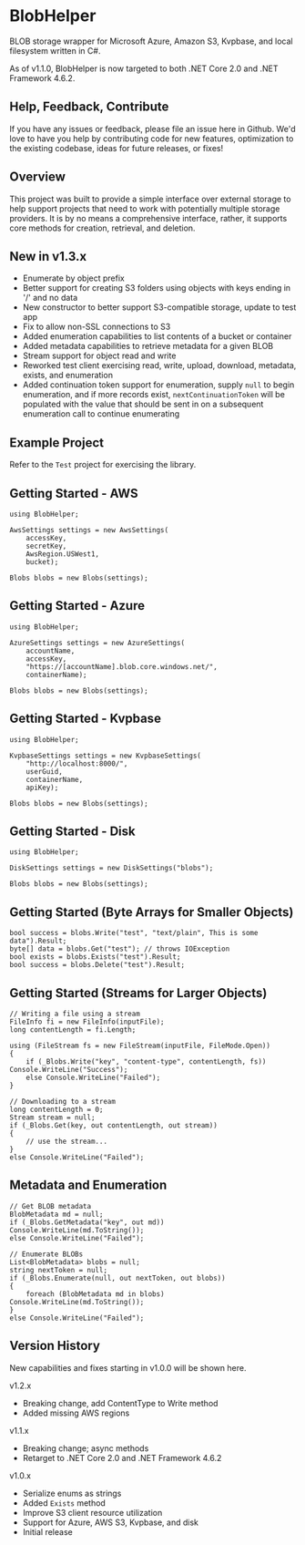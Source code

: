# BlobHelper

BLOB storage wrapper for Microsoft Azure, Amazon S3, Kvpbase, and local filesystem written in C#.

As of v1.1.0, BlobHelper is now targeted to both .NET Core 2.0 and .NET Framework 4.6.2.

[nuget]:     https://www.nuget.org/packages/BlobHelper/
[nuget-img]: https://badge.fury.io/nu/Object.svg

## Help, Feedback, Contribute

If you have any issues or feedback, please file an issue here in Github. We'd love to have you help by contributing code for new features, optimization to the existing codebase, ideas for future releases, or fixes!

## Overview

This project was built to provide a simple interface over external storage to help support projects that need to work with potentially multiple storage providers.  It is by no means a comprehensive interface, rather, it supports core methods for creation, retrieval, and deletion.

## New in v1.3.x

- Enumerate by object prefix
- Better support for creating S3 folders using objects with keys ending in '/' and no data
- New constructor to better support S3-compatible storage, update to test app
- Fix to allow non-SSL connections to S3
- Added enumeration capabilities to list contents of a bucket or container
- Added metadata capabilities to retrieve metadata for a given BLOB
- Stream support for object read and write
- Reworked test client exercising read, write, upload, download, metadata, exists, and enumeration
- Added continuation token support for enumeration, supply ```null``` to begin enumeration, and if more records exist, ```nextContinuationToken``` will be populated with the value that should be sent in on a subsequent enumeration call to continue enumerating

## Example Project

Refer to the ```Test``` project for exercising the library.

## Getting Started - AWS
```
using BlobHelper;

AwsSettings settings = new AwsSettings(
	accessKey, 
	secretKey, 
	AwsRegion.USWest1,
	bucket);

Blobs blobs = new Blobs(settings); 
```

## Getting Started - Azure
```
using BlobHelper;

AzureSettings settings = new AzureSettings(
	accountName, 
	accessKey, 
	"https://[accountName].blob.core.windows.net/", 
	containerName);

Blobs blobs = new Blobs(settings); 
```

## Getting Started - Kvpbase
```
using BlobHelper;

KvpbaseSettings settings = new KvpbaseSettings(
	"http://localhost:8000/", 
	userGuid, 
	containerName, 
	apiKey);

Blobs blobs = new Blobs(settings); 
```

## Getting Started - Disk
```
using BlobHelper;

DiskSettings settings = new DiskSettings("blobs"); 

Blobs blobs = new Blobs(settings);
```

## Getting Started (Byte Arrays for Smaller Objects)
```
bool success = blobs.Write("test", "text/plain", This is some data").Result;
byte[] data = blobs.Get("test"); // throws IOException
bool exists = blobs.Exists("test").Result;
bool success = blobs.Delete("test").Result;
```

## Getting Started (Streams for Larger Objects)
```
// Writing a file using a stream
FileInfo fi = new FileInfo(inputFile);
long contentLength = fi.Length;

using (FileStream fs = new FileStream(inputFile, FileMode.Open))
{
    if (_Blobs.Write("key", "content-type", contentLength, fs)) Console.WriteLine("Success");
    else Console.WriteLine("Failed");
}

// Downloading to a stream
long contentLength = 0;
Stream stream = null; 
if (_Blobs.Get(key, out contentLength, out stream))
{
	// use the stream...
}
else Console.WriteLine("Failed");
```

## Metadata and Enumeration
```
// Get BLOB metadata
BlobMetadata md = null;
if (_Blobs.GetMetadata("key", out md)) Console.WriteLine(md.ToString());
else Console.WriteLine("Failed");

// Enumerate BLOBs
List<BlobMetadata> blobs = null;
string nextToken = null; 
if (_Blobs.Enumerate(null, out nextToken, out blobs))
{
	foreach (BlobMetadata md in blobs) Console.WriteLine(md.ToString());
}
else Console.WriteLine("Failed"); 
```

## Version History

New capabilities and fixes starting in v1.0.0 will be shown here.

v1.2.x
- Breaking change, add ContentType to Write method
- Added missing AWS regions

v1.1.x
- Breaking change; async methods
- Retarget to .NET Core 2.0 and .NET Framework 4.6.2

v1.0.x
- Serialize enums as strings
- Added ```Exists``` method
- Improve S3 client resource utilization
- Support for Azure, AWS S3, Kvpbase, and disk
- Initial release
